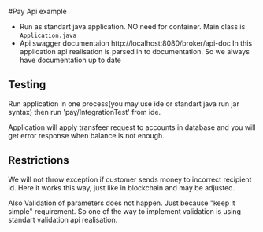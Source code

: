 #Pay Api example

* Run as standart java application. NO need for container. Main class is `Application.java`
* Api swagger documentaion http://localhost:8080/broker/api-doc
In this application api realisation is parsed in to documentation. So we always have documentation up to date


## Testing
Run application in one process(you may use ide or standart java run jar syntax) then run 'pay/IntegrationTest' from ide.

Application will apply transfeer request to accounts in database and you will get error response when balance is not enough.

## Restrictions
We will not throw exception if customer sends money to incorrect recipient id. Here it works this way, just like in blockchain and may be adjusted.

Also Validation of parameters does not happen. Just because "keep it simple" requirement. So one of the way to implement validation is using standart validation api realisation.
